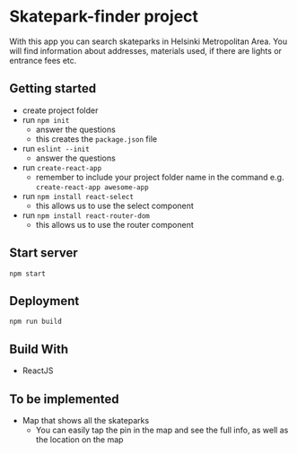 # Skatepark-finder project
With this app you can search skateparks in Helsinki Metropolitan Area.
You will find information about addresses, materials used, if there are lights or entrance fees etc.

## Getting started

- create project folder
- run `npm init`
	- answer the questions
	- this creates the `package.json` file
- run `eslint --init`
	- answer the questions
- run `create-react-app`
	- remember to include your project folder name in the command e.g. `create-react-app awesome-app`
- run `npm install react-select`
 	- this allows us to use the select component
- run `npm install react-router-dom`
	 - this allows us to use the router component

## Start server
```shell
npm start
```

## Deployment
```shell
npm run build
```

## Build With
- ReactJS

## To be implemented
- Map that shows all the skateparks
	- You can easily tap the pin in the map and see the full info, as well as the location on the map
